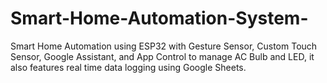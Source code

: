 # Smart-Home-Automation-System-
Smart Home Automation using ESP32 with Gesture Sensor, Custom Touch Sensor, Google Assistant, and App Control to manage AC Bulb and LED, it also features real time data logging using Google Sheets.
